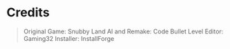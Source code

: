 # Credits
> Original Game: Snubby Land
> AI and Remake: Code Bullet
> Level Editor: Gaming32
> Installer: InstallForge
